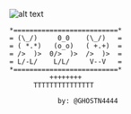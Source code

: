 ![alt text](https://github.com/ghostn4444/images_ghostn4444/blob/main/Seu%20portal%20para%20o%20mundo%20tech(2).png)

    *==========================*
    = (\_/)     0_0    (\_/)   =
    = ( *.*)   (o_o)   ( +.+)  =
    = />  )>  0/>  )>  />  )>  =
    = L/-L/    L/L/     V--V   =
    *==========================*
              ++++++++
          TTTTTTTTTTTTTTT
          
                by: @GHOSTN4444
